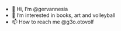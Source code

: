 - 👋 Hi, I’m @gervannesia
- 👀 I’m interested in books, art and volleyball
- 📫 How to reach me @g3o.otovolf 


